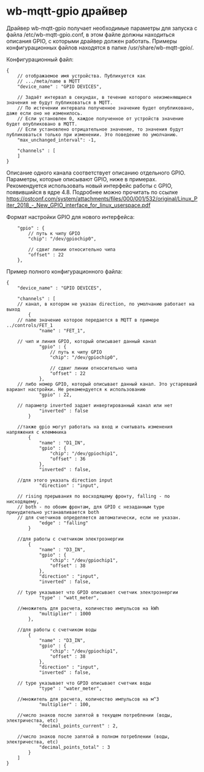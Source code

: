 wb-mqtt-gpio драйвер
====================

Драйвер wb-mqtt-gpio получает необходимые параметры для запуска с файла /etc/wb-mqtt-gpio.conf, в этом файле должны находиться
описания GPIO, с которыми драйвер должен работать. Примеры конфигурационных файлов находятся в папке /usr/share/wb-mqtt-gpio/.

Конфигурационный файл:

``` jsonc
{
    // отображаемое имя устройства. Публикуется как
    // .../meta/name в MQTT
    "device_name" : "GPIO DEVICES",

    // Задаёт интервал в секундах, в течение которого неизменяющиеся значения не будут публиковаться в MQTT.
    // По истечении интервала полученное значение будет опубликовано, даже если оно не изменилось.
    // Если установлен 0, каждое полученное от устройств значение будет опубликовано в MQTT.
    // Если установлено отрицательное значение, то значения будут публиковаться только при изменении. Это поведение по умолчанию.
    "max_unchanged_interval": -1,

    "channels" : [
    ]
}
```

Описание одного канала соответствует описанию отдельного GPIO. Параметры, которые описывают GPIO, ниже в примерах.
Рекомендуется использовать новый интерфейс работы с GPIO, появившийся в ядре 4.8. 
Подробнее можно прочитать по ссылке https://ostconf.com/system/attachments/files/000/001/532/original/Linux_Piter_2018_-_New_GPIO_interface_for_linux_userspace.pdf

Формат настройки GPIO для нового интерфейса:

``` jsonc
    "gpio" : {
        // путь к чипу GPIO
        "chip": "/dev/gpiochip0",

        // сдвиг линии относительно чипа
        "offset" : 22
    },
```

Пример полного конфигурационного файла:

``` jsonc
{
    "device_name" : "GPIO DEVICES",

    "channels" : [
    // канал, в котором не указан direction, по умолчанию работает на выход
        {
    // name значение которое передается в MQTT в примере ../controls/FET_1
            "name" : "FET_1",

    // чип и линия GPIO, который описывает данный канал
            "gpio" : {
                // путь к чипу GPIO
                "chip": "/dev/gpiochip0",

                // сдвиг линии относительно чипа
                "offset" : 22
            },
    // либо номер GPIO, который описывает данный канал. Это устаревший вариант настройки. Не рекомендуется к использованию
            "gpio" : 22,
    
    // параметр inverted задает инвертированный канал или нет
            "inverted" : false
        }

    //также gpio могут работать на вход и считывать изменения напряжения с клеммника
        {
            "name" : "D1_IN",
            "gpio" : {
                "chip": "/dev/gpiochip1",
                "offset" : 36
            },
            "inverted" : false,

    //для этого указать direction input
            "direction" : "input",

    // rising прерывания по восходящему фронту, falling - по нисходящему,
    // both - по обоим фронтам, для GPIO с незаданным type принудительно устанавливается both
    // для счетчиков определяется автоматически, если не указан.
            "edge" : "falling"
        }

    //для работы с счетчиком электроэнергии
        {
            "name" : "D3_IN",
            "gpio" : {
                "chip": "/dev/gpiochip1",
                "offset" : 38
            },
            "direction" : "input",
            "inverted" : false,

    // type указывает что GPIO описывает счетчик электроэнергии
            "type" : "watt_meter",

    //множитель для расчета, количество импульсов на kWh
            "multiplier" : 1000
        },

    //для работы с счетчиком воды
        {
            "name" : "D3_IN",
            "gpio" : {
                "chip": "/dev/gpiochip1",
                "offset" : 38
            },
            "direction" : "input",
            "inverted" : false,

    // type указывает что GPIO описывает счетчик воды
            "type" : "water_meter",

    //множитель для расчета, количество импульсов на м^3
            "multiplier" : 100,

    //число знаков после запятой в текущем потреблении (воды, электричества, etc)
            "decimal_points_current" : 2,

    //число знаков после запятой в полном потреблении (воды, электричества, etc)
            "decimal_points_total" : 3
        }
    ]
}

```
